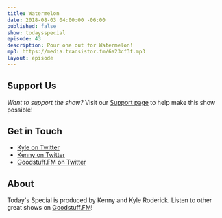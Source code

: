 ```yaml
---
title: Watermelon
date: 2018-08-03 04:00:00 -06:00
published: false
show: todaysspecial
episode: 43
description: Pour one out for Watermelon!
mp3: https://media.transistor.fm/6a23cf3f.mp3
layout: episode
---
```



## Support Us
*Want to support the show?* Visit our [Support page](https://goodstuff.fm/support) to help make this show possible!

## Get in Touch
- [Kyle on Twitter](http://twitter.com/dogburps)
- [Kenny on Twitter](http://twitter.com/kennyroderick_)
- [Goodstuff.FM on Twitter](http://twitter.com/goodstufffm)
## About

Today's Special is produced by Kenny and Kyle Roderick. Listen to other great shows on [Goodstuff.FM](http://goodstuff.fm/shows)!